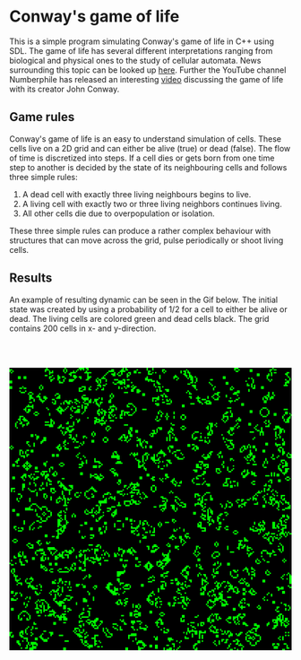 # Conway's game of life

This is a simple program simulating Conway's game of life in C++ using SDL. The game of life has several
different interpretations ranging from biological and physical ones to the study of cellular automata. News surrounding
this topic can be looked up [here](https://www.conwaylife.com/). Further the YouTube channel Numberphile has released
an interesting [video](https://www.youtube.com/watch?v=R9Plq-D1gEk) discussing the game of life with its creator John
Conway.

## Game rules

Conway's game of life is an easy to understand simulation of cells. These cells live on a 2D grid and can either be
alive (true) or dead (false). The flow of time is discretized into steps. If a cell dies or gets born from one time
step to another is decided by the state of its neighbouring cells and follows three simple rules:

1. A dead cell with exactly three living neighbours begins to live.
2. A living cell with exactly two or three living neighbors continues living.
3. All other cells die due to overpopulation or isolation.

These three simple rules can produce a rather complex behaviour with structures that can move across the grid, pulse
periodically or shoot living cells.

## Results

An example of resulting dynamic can be seen in the Gif below. The initial state was created by using a probability of
1/2 for a cell to either be alive or dead. The living cells are colored green and dead cells black.
The grid contains 200 cells in x- and y-direction. 

<br>
<br>
<p align="center">
<img src=/images_and_gifs/game_of_life.gif>
</p>
